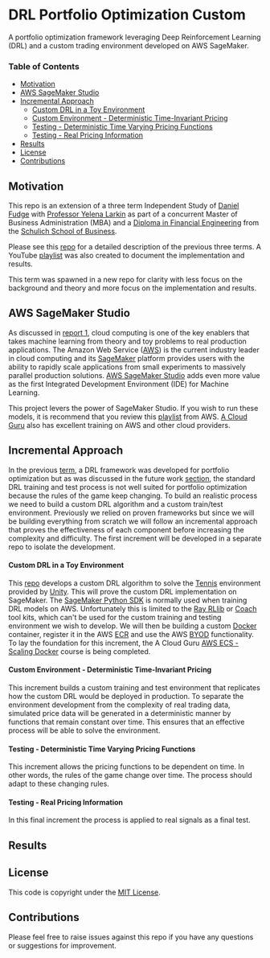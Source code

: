 # DRL Portfolio Optimization Custom
A portfolio optimization framework leveraging Deep Reinforcement Learning (DRL) and a custom trading environment 
developed on AWS SageMaker.

### Table of Contents
- [Motivation](#motivation)
- [AWS SageMaker Studio](#aws-sagemaker-studio)
- [Incremental Approach](#incremental-approach)
  - [Custom DRL in a Toy Environment](#custom-drl-in-a-toy-environment)
  - [Custom Environment - Deterministic Time-Invariant Pricing](#custom-environment---deterministic-time-invariant-pricing)
  - [Testing - Deterministic Time Varying Pricing Functions](#testing---deterministic-time-varying-pricing-functions)
  - [Testing - Real Pricing Information](#testing---real-pricing-information)
- [Results](#results)
- [License](#license)
- [Contributions](#contributions)

## Motivation
This repo is an extension of a three term Independent Study of [Daniel Fudge](https://www.linkedin.com/in/daniel-fudge) 
with [Professor Yelena Larkin](https://www.linkedin.com/in/yelena-larkin-6b7b361b/) 
as part of a concurrent Master of Business Administration (MBA) and a [Diploma in Financial Engineering](https://schulich.yorku.ca/programs/fnen/)
from the [Schulich School of Business](https://schulich.yorku.ca/).    

Please see this [repo](https://github.com/daniel-fudge/DRL-Portfolio-Optimization) for a detailed description of the 
previous three terms.  A YouTube [playlist](https://www.youtube.com/playlist?list=PLJtqqeC4KrwQos6A3uMbZloJgM54R0H12) 
was also created to document the implementation and results.   

This term was spawned in a new repo for clarity with less focus on the background and theory and more focus on the 
implementation and results. 

## AWS SageMaker Studio
As discussed in [report 1](https://github.com/daniel-fudge/DRL-Portfolio-Optimization/blob/master/docs/report1.pdf), 
cloud computing is one of the key enablers that takes machine learning from theory and toy problems to real production 
applications.  The Amazon Web Service ([AWS](https://aws.amazon.com/)) is the current industry leader in cloud computing 
and its [SageMaker](https://aws.amazon.com/sagemaker/) platform provides users with the ability to rapidly scale 
applications from small experiments to massively parallel production solutions.  [AWS SageMaker Studio](https://aws.amazon.com/blogs/aws/amazon-sagemaker-studio-the-first-fully-integrated-development-environment-for-machine-learning/)
adds even more value as the first Integrated Development Environment (IDE) for Machine Learning.

This project levers the power of SageMaker Studio.  If you wish to run these models, it is recommend that you review 
this [playlist](https://www.youtube.com/playlist?list=PLhr1KZpdzukcOr_6j_zmSrvYnLUtgqsZz) from AWS.  [A Cloud Guru](https://acloud.guru/)
also has excellent training on AWS and other cloud providers.    

## Incremental Approach
In the previous [term](https://github.com/daniel-fudge/DRL-Portfolio-Optimization), a DRL framework was developed for 
portfolio optimization but as was discussed in the future work [section](https://github.com/daniel-fudge/DRL-Portfolio-Optimization#training-process), 
the standard DRL training and test process is not well suited for portfolio optimization because the rules of the game 
keep changing.  To build an realistic process we need to build a custom DRL algorithm and a custom train/test 
environment.  Previously we relied on proven frameworks but since we will be building everything from scratch we will 
follow an incremental approach that proves the effectiveness of each component before increasing the complexity and 
difficulty.  The first increment will be developed in a separate repo to isolate the development.

#### Custom DRL in a Toy Environment
This [repo](https://github.com/daniel-fudge/sagemaker-tennis) develops a custom DRL algorithm to solve the [Tennis](https://github.com/Unity-Technologies/ml-agents/blob/master/docs/Learning-Environment-Examples.md#tennis) 
environment provided by [Unity](https://unity3d.com/machine-learning/).  This will prove the custom DRL implementation 
on SageMaker.  The [SageMaker Python SDK](https://sagemaker.readthedocs.io/en/stable/frameworks/rl/using_rl.html)
is normally used when training DRL models on AWS.  Unfortunately this is limited to the [Ray RLlib](https://docs.ray.io/en/master/rllib.html)
or [Coach](https://nervanasystems.github.io/coach/) tool kits, which can't be used for the custom training and testing 
environment we wish to develop.  We will then be building a custom [Docker](https://www.docker.com/resources/what-container) 
container, register it in the AWS [ECR](https://aws.amazon.com/ecr/) and use the AWS [BYOD](https://sagemaker.readthedocs.io/en/stable/overview.html#byo-docker-containers-with-sagemaker-estimators)
functionality.
To lay the foundation for this increment, the A Cloud Guru [AWS ECS - Scaling Docker](https://acloud.guru/learn/aws-ecs-scaling-docker)
course is being completed.  

#### Custom Environment - Deterministic Time-Invariant Pricing
This increment builds a custom training and test environment that replicates how the custom DRL would be deployed in 
production.  To separate the environment development from the complexity of real trading data, simulated price data will 
be generated in a deterministic manner by functions that remain constant over time.  This ensures that an effective 
process will be able to solve the environment.  

#### Testing - Deterministic Time Varying Pricing Functions
This increment allows the pricing functions to be dependent on time.  In other words, the rules of the game change over 
time.  The process should adapt to these changing rules.

#### Testing - Real Pricing Information
In this final increment the process is applied to real signals as a final test. 
 
## Results 


## License
This code is copyright under the [MIT License](LICENSE).

## Contributions
Please feel free to raise issues against this repo if you have any questions or suggestions for improvement.
